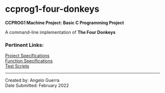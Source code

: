 # ccprog1-four-donkeys
**CCPROG1 Machine Project: Basic C Programming Project**

A command-line implementation of **The Four Donkeys**

### Pertinent Links:
[Project Specifications](https://drive.google.com/file/d/11iISbCp6PXwmQ6juwKEVbnfVZXb25Orb/view?usp=sharing)<br>
[Function Specifications](https://docs.google.com/document/d/11hKi4ecJLYfr4_IpWtibOeJsJarhY0cz/edit?usp=sharing&ouid=116264484245818282844&rtpof=true&sd=true)<br>
[Test Scripts](https://docs.google.com/document/d/121WX_ipWAKJ31rgG7-nZN9HCLt1u-F0T/edit?usp=sharing&ouid=116264484245818282844&rtpof=true&sd=true)

---

Created by: Angelo Guerra<br>
Date Submitted: February 2022
